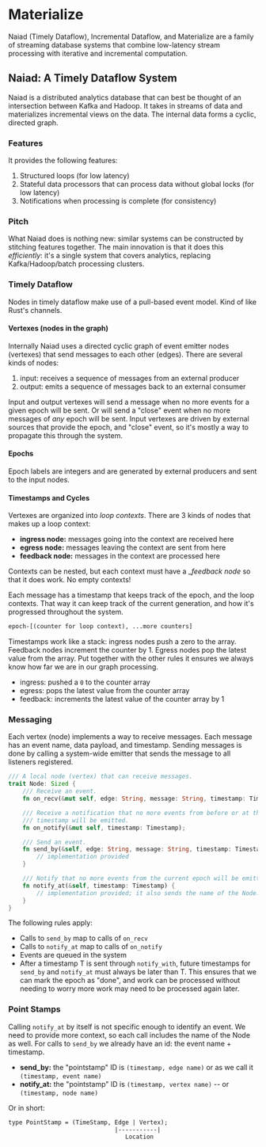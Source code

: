# Materialize

Naiad (Timely Dataflow), Incremental Dataflow, and Materialize are a family
of streaming database systems that combine low-latency stream processing with
iterative and incremental computation.

## Naiad: A Timely Dataflow System

Naiad is a distributed analytics database that can best be thought of an
intersection between Kafka and Hadoop. It takes in streams of data and
materializes incremental views on the data. The internal data forms a cyclic,
directed graph.

### Features

It provides the following features:

1. Structured loops (for low latency)
2. Stateful data processors that can process data without global locks (for
   low latency)
3. Notifications when processing is complete (for consistency)

### Pitch

What Naiad does is nothing new: similar systems can be constructed by
stitching features together. The main innovation is that it does this
_efficiently_: it's a single system that covers analytics, replacing
Kafka/Hadoop/batch processing clusters.


### Timely Dataflow

Nodes in timely dataflow make use of a pull-based event model. Kind of like Rust's channels.

#### Vertexes (nodes in the graph)

Internally Naiad uses a directed cyclic graph of event emitter nodes
(vertexes) that send messages to each other (edges). There are several kinds
of nodes:

1. input: receives a sequence of messages from an external producer
2. output: emits a sequence of messages back to an external consumer

Input and output vertexes will send a message when no more events for a given
epoch will be sent. Or will send a "close" event when no more messages of
_any_ epoch will be sent. Input vertexes are driven by external sources that
provide the epoch, and "close" event, so it's mostly a way to propagate this
through the system.

#### Epochs

Epoch labels are integers and are generated by external producers and sent to
the input nodes.

#### Timestamps and Cycles

Vertexes are organized into _loop contexts_. There are 3 kinds of nodes that
makes up a loop context:

- __ingress node:__ messages going into the context are received here
- __egress node:__ messages leaving the context are sent from here
- __feedback node:__ messages in the context are processed here

Contexts can be nested, but each context must have a __feedback node_ so that
it does work. No empty contexts!

Each message has a timestamp that keeps track of the epoch, and the loop
contexts. That way it can keep track of the current generation, and how it's
progressed throughout the system.

```txt
epoch-[(counter for loop context), ...more counters]
```

Timestamps work like a stack: ingress nodes push a zero to the array.
Feedback nodes increment the counter by 1. Egress nodes pop the latest value
from the array. Put together with the other rules it ensures we always know
how far we are in our graph processing.

- ingress: pushed a `0` to the counter array
- egress: pops the latest value from the counter array
- feedback: increments the latest value of the counter array by 1


### Messaging

Each vertex (node) implements a way to receive messages. Each message has an
event name, data payload, and timestamp. Sending messages is done by calling
a system-wide emitter that sends the message to all listeners registered.

```rust
/// A local node (vertex) that can receive messages.
trait Node: Sized {
    /// Receive an event.
    fn on_recv(&mut self, edge: String, message: String, timestamp: Timestamp);

    /// Receive a notification that no more events from before or at the
    /// timestamp will be emitted.
    fn on_notify(&mut self, timestamp: Timestamp);

    /// Send an event.
    fn send_by(&self, edge: String, message: String, timestamp: Timestamp) {
        // implementation provided
    }

    /// Notify that no more events from the current epoch will be emitted.
    fn notify_at(&self, timestamp: Timestamp) {
        // implementation provided; it also sends the name of the Node.
    }
}
```

The following rules apply:

- Calls to `send_by` map to calls of `on_recv`
- Calls to `notify_at` map to calls of `on_notify`
- Events are queued in the system
- After a timestamp T is sent through `notify_with`, future timestamps for
  `send_by` and `notify_at` must always be later than T. This ensures that we
  can mark the epoch as "done", and work can be processed without needing to
  worry more work may need to be processed again later.


### Point Stamps

Calling `notify_at` by itself is not specific enough to identify an event. We
need to provide more context, so each call includes the name of the Node as
well. For calls to `send_by` we already have an id: the event name + timestamp.

- __send_by:__ the "pointstamp" ID is `(timestamp, edge name)` or as we call
  it `(timestamp, event name)`
- __notify_at:__ the "pointstamp" ID is `(timestamp, vertex name)` -- or
  `(timestamp, node name)`

Or in short:

```txt
type PointStamp = (TimeStamp, Edge | Vertex);
                              |-----------|
                                 Location
```
